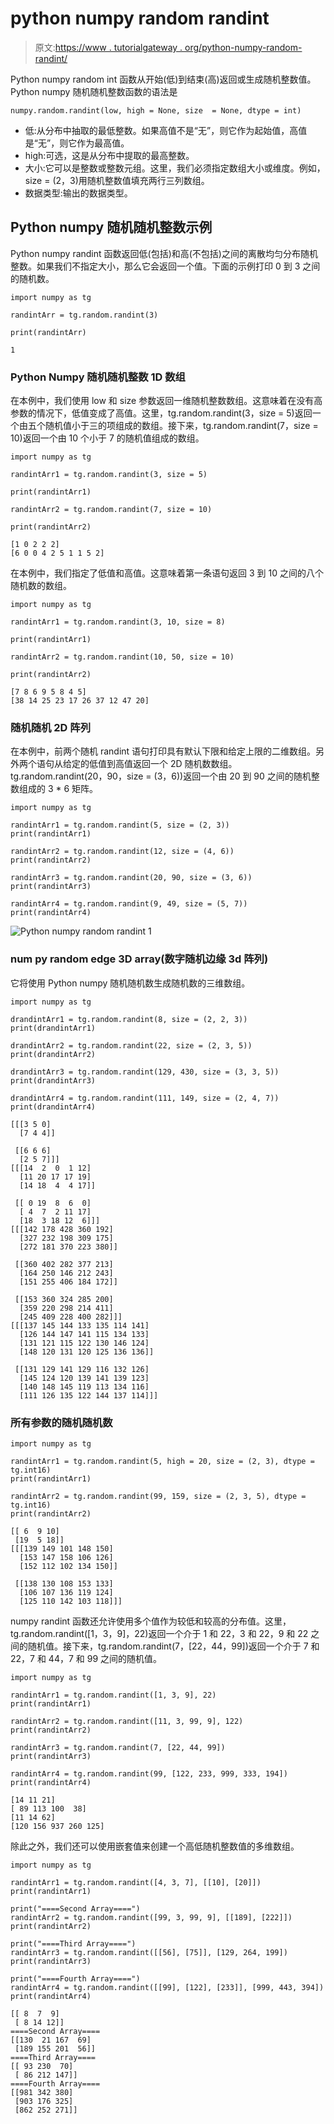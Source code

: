 # python numpy random randint

> 原文:[https://www . tutorialgateway . org/python-numpy-random-randint/](https://www.tutorialgateway.org/python-numpy-random-randint/)

Python numpy random int 函数从开始(低)到结束(高)返回或生成随机整数值。Python numpy 随机随机整数函数的语法是

```
numpy.random.randint(low, high = None, size  = None, dtype = int)
```

*   低:从分布中抽取的最低整数。如果高值不是“无”，则它作为起始值，高值是“无”，则它作为最高值。
*   high:可选，这是从分布中提取的最高整数。
*   大小:它可以是整数或整数元组。这里，我们必须指定数组大小或维度。例如，size = (2，3)用随机整数值填充两行三列数组。
*   数据类型:输出的数据类型。

## Python numpy 随机随机整数示例

Python numpy randint 函数返回低(包括)和高(不包括)之间的离散均匀分布随机整数。如果我们不指定大小，那么它会返回一个值。下面的示例打印 0 到 3 之间的随机数。

```
import numpy as tg

randintArr = tg.random.randint(3)

print(randintArr)
```

```
1
```

### Python Numpy 随机随机整数 1D 数组

在本例中，我们使用 low 和 size 参数返回一维随机整数数组。这意味着在没有高参数的情况下，低值变成了高值。这里，tg.random.randint(3，size = 5)返回一个由五个随机值小于三的项组成的数组。接下来，tg.random.randint(7，size = 10)返回一个由 10 个小于 7 的随机值组成的数组。

```
import numpy as tg

randintArr1 = tg.random.randint(3, size = 5)

print(randintArr1)

randintArr2 = tg.random.randint(7, size = 10)

print(randintArr2)
```

```
[1 0 2 2 2]
[6 0 0 4 2 5 1 1 5 2]
```

在本例中，我们指定了低值和高值。这意味着第一条语句返回 3 到 10 之间的八个随机数的数组。

```
import numpy as tg

randintArr1 = tg.random.randint(3, 10, size = 8)

print(randintArr1)

randintArr2 = tg.random.randint(10, 50, size = 10)

print(randintArr2)
```

```
[7 8 6 9 5 8 4 5]
[38 14 25 23 17 26 37 12 47 20]
```

### 随机随机 2D 阵列

在本例中，前两个随机 randint 语句打印具有默认下限和给定上限的二维数组。另外两个语句从给定的低值到高值返回一个 2D 随机数数组。tg.random.randint(20，90，size = (3，6))返回一个由 20 到 90 之间的随机整数组成的 3 * 6 矩阵。

```
import numpy as tg

randintArr1 = tg.random.randint(5, size = (2, 3))
print(randintArr1)

randintArr2 = tg.random.randint(12, size = (4, 6))
print(randintArr2)

randintArr3 = tg.random.randint(20, 90, size = (3, 6))
print(randintArr3)

randintArr4 = tg.random.randint(9, 49, size = (5, 7))
print(randintArr4)
```

![Python numpy random randint 1](img/5a6fc4c0c45919692a20f3495027700f.png)

### num py random edge 3D array(数字随机边缘 3d 阵列)

它将使用 Python numpy 随机随机数生成随机数的三维数组。

```
import numpy as tg

drandintArr1 = tg.random.randint(8, size = (2, 2, 3))
print(drandintArr1)

drandintArr2 = tg.random.randint(22, size = (2, 3, 5))
print(drandintArr2)

drandintArr3 = tg.random.randint(129, 430, size = (3, 3, 5))
print(drandintArr3)

drandintArr4 = tg.random.randint(111, 149, size = (2, 4, 7))
print(drandintArr4)
```

```
[[[3 5 0]
  [7 4 4]]

 [[6 6 6]
  [2 5 7]]]
[[[14  2  0  1 12]
  [11 20 17 17 19]
  [14 18  4  4 17]]

 [[ 0 19  8  6  0]
  [ 4  7  2 11 17]
  [18  3 18 12  6]]]
[[[142 178 428 360 192]
  [327 232 198 309 175]
  [272 181 370 223 380]]

 [[360 402 282 377 213]
  [164 250 146 212 243]
  [151 255 406 184 172]]

 [[153 360 324 285 200]
  [359 220 298 214 411]
  [245 409 228 400 282]]]
[[[137 145 144 133 135 114 141]
  [126 144 147 141 115 134 133]
  [131 121 115 122 130 146 124]
  [148 120 131 120 125 136 136]]

 [[131 129 141 129 116 132 126]
  [145 124 120 139 141 139 123]
  [140 148 145 119 113 134 116]
  [111 126 135 122 144 137 114]]]
```

### 所有参数的随机随机数

```
import numpy as tg

randintArr1 = tg.random.randint(5, high = 20, size = (2, 3), dtype = tg.int16)
print(randintArr1)

randintArr2 = tg.random.randint(99, 159, size = (2, 3, 5), dtype = tg.int16)
print(randintArr2)
```

```
[[ 6  9 10]
 [19  5 18]]
[[[139 149 101 148 150]
  [153 147 158 106 126]
  [152 112 102 134 150]]

 [[138 130 108 153 133]
  [106 107 136 119 124]
  [125 110 142 103 118]]]
```

numpy randint 函数还允许使用多个值作为较低和较高的分布值。这里，tg.random.randint([1，3，9]，22)返回一个介于 1 和 22，3 和 22，9 和 22 之间的随机值。接下来，tg.random.randint(7，[22，44，99])返回一个介于 7 和 22，7 和 44，7 和 99 之间的随机值。

```
import numpy as tg

randintArr1 = tg.random.randint([1, 3, 9], 22)
print(randintArr1)

randintArr2 = tg.random.randint([11, 3, 99, 9], 122)
print(randintArr2)

randintArr3 = tg.random.randint(7, [22, 44, 99])
print(randintArr3)

randintArr4 = tg.random.randint(99, [122, 233, 999, 333, 194])
print(randintArr4)
```

```
[14 11 21]
[ 89 113 100  38]
[11 14 62]
[120 156 937 260 125]
```

除此之外，我们还可以使用嵌套值来创建一个高低随机整数值的多维数组。

```
import numpy as tg

randintArr1 = tg.random.randint([4, 3, 7], [[10], [20]])
print(randintArr1)

print("====Second Array====")
randintArr2 = tg.random.randint([99, 3, 99, 9], [[189], [222]])
print(randintArr2)

print("====Third Array====")
randintArr3 = tg.random.randint([[56], [75]], [129, 264, 199])
print(randintArr3)

print("====Fourth Array====")
randintArr4 = tg.random.randint([[99], [122], [233]], [999, 443, 394])
print(randintArr4)
```

```
[[ 8  7  9]
 [ 8 14 12]]
====Second Array====
[[130  21 167  69]
 [189 155 201  56]]
====Third Array====
[[ 93 230  70]
 [ 86 212 147]]
====Fourth Array====
[[981 342 380]
 [903 176 325]
 [862 252 271]]
```